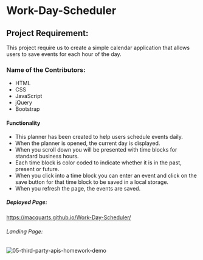 # Work-Day-Scheduler


## Project Requirement:


This project require us to create a simple calendar application that allows users to save events for each hour of the day.


### Name of the Contributors:

-	HTML
-	CSS
-	JavaScript
-	jQuery 
-	Bootstrap



#### Functionality

- This planner has been created to help users schedule events daily.
- When the planner is opened, the current day is  displayed.
- When you scroll down you will be presented with time blocks for standard business hours. 
- Each time block is color coded to indicate whether it is in the past, present or future. 
- When you click into a time block you can enter an event and click on the save button for that time block to be saved in a local storage. 
- When you refresh the page, the events are saved.



##### Deployed Page:
https://macquarts.github.io/Work-Day-Scheduler/



###### Landing Page:
![05-third-party-apis-homework-demo](https://user-images.githubusercontent.com/75565115/113739249-2f245000-9732-11eb-9bbe-c1c21de022f1.gif)
